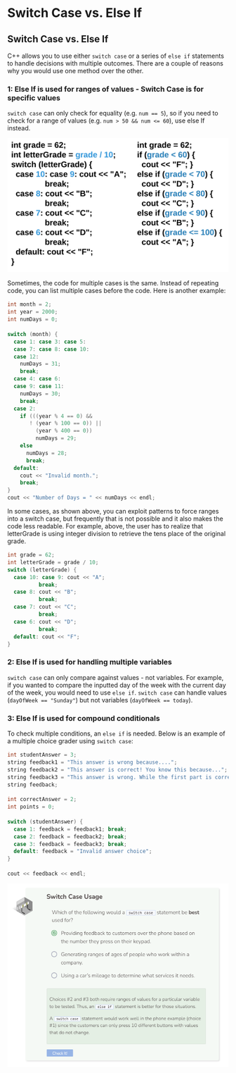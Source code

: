 # Switch Case vs. Else If
## Switch Case vs. Else If
C++ allows you to use either `switch case` or a series of `else if` statements to handle decisions with multiple outcomes. There are a couple of reasons why you would use one method over the other.

### 1: Else If is used for ranges of values - Switch Case is for specific values
`switch case` can only check for equality (e.g. `num == 5`), so if you need to check for a range of values (e.g. `num > 50 && num <= 60`), use else If instead.

![Range of value](_assets/rangeValue.png)

Sometimes, the code for multiple cases is the same. Instead of repeating code, you can list multiple cases before the code. Here is another example:

```cpp
int month = 2;
int year = 2000;
int numDays = 0;

switch (month) {
  case 1: case 3: case 5:
  case 7: case 8: case 10:
  case 12:
    numDays = 31;
    break;
  case 4: case 6:
  case 9: case 11:
    numDays = 30;
    break;
  case 2:
    if (((year % 4 == 0) &&
       ! (year % 100 == 0)) ||
         (year % 400 == 0))
         numDays = 29;
    else
      numDays = 28;
      break;
  default:
    cout << "Invalid month.";
    break;
}
cout << "Number of Days = " << numDays << endl;
```

In some cases, as shown above, you can exploit patterns to force ranges into a switch case, but frequently that is not possible and it also makes the code less readable. For example, above, the user has to realize that letterGrade is using integer division to retrieve the tens place of the original grade.

```cpp
int grade = 62;
int letterGrade = grade / 10;
switch (letterGrade) {
  case 10: case 9: cout << "A"; 
          break;
  case 8: cout << "B"; 
          break;
  case 7: cout << "C"; 
          break;
  case 6: cout << "D"; 
          break;
  default: cout << "F";
}
```

### 2: Else If is used for handling multiple variables
`switch case` can only compare against values - not variables. For example, if you wanted to compare the inputted day of the week with the current day of the week, you would need to use `else if`. `switch case` can handle values (`dayOfWeek == "Sunday"`) but not variables (`dayOfWeek == today`).

### 3: Else If is used for compound conditionals
To check multiple conditions, an `else if` is needed.
Below is an example of a multiple choice grader using `switch case`:

```cpp
int studentAnswer = 3;
string feedback1 = "This answer is wrong because....";
string feedback2 = "This answer is correct! You know this because...";
string feedback3 = "This answer is wrong. While the first part is correct...";
string feedback;

int correctAnswer = 2;
int points = 0;

switch (studentAnswer) {
  case 1: feedback = feedback1; break;
  case 2: feedback = feedback2; break;
  case 3: feedback = feedback3; break;
  default: feedback = "Invalid answer choice";
}

cout << feedback << endl;
```

![Question 2](_assets/Q2.png)
